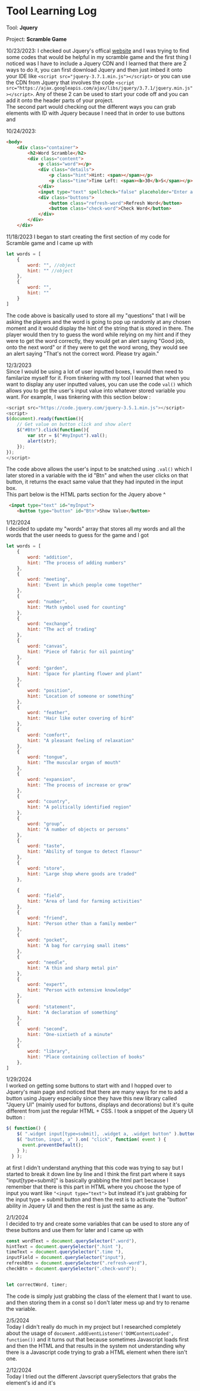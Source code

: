 # Tool Learning Log

Tool: **Jquery**

Project: **Scramble Game**

10/23/2023:
I checked out Jquery's offical [website](https://jquery.com/) and I was trying to find some codes that would be helpful in my scramble game and the first thing I noticed was I have to include a Jquery CDN and I learned that there are 2 ways to do it, you can first download Jquery and then just imbed it onto your IDE like `<script src="jquery-3.7.1.min.js"></script>` or you can use the CDN from Jquery that involves the code `<script src="https://ajax.googleapis.com/ajax/libs/jquery/3.7.1/jquery.min.js"></script>`. Any of these 2 can be used to start your code off and you can add it onto the header parts of your project. <br>
The second part would checking out the different ways you can grab elements with ID with Jquery because I need that in order to use buttons and

10/24/2023:
```html
<body>
    <div class="container">
        <h2>Word Scramble</h2>
        <div class="content">
            <p class="word"></p>
            <div class="details">
                <p class="hint">Hint: <span></span></p>
                <p class="time">Time Left: <span><b>30</b>S</span></p>
            </div>
            <input type="text" spellcheck="false" placeholder="Enter a valid word">
            <div class="buttons">
                <button class="refresh-word">Refresh Word</button>
                <button class="check-word">Check Word</button>
            </div>
        </div>
    </div>
```
11/18/2023
I began to start creating the first section of my code for Scramble game and I came up with

```javascript
let words = [
    {
        word: "", //object
        hint: "" //object
    },
    {
        word: "",
        hint: ""
    }
]
```

The code above is basically used to store all my "questions" that I will be asking the players and the word is going to pop up randomly at any chosen moment and it would display the hint of the string that is stored in there. The player would then try to guess the word while relying on my hint and if they were to get the word correctly, they would get an alert saying "Good job, onto the next word" or if they were to get the word wrong, they would see an alert saying "That's not the correct word. Please try again."


12/3/2023<br>
Since I would be using a lot of user inputted boxes, I would then need to familarize myself for it. From tinkering with my tool I learned that when you want to display any user inputted values, you can use the code `val()` which allows you to get the user's input value into whatever stored variable you want. For example, I was tinkering with this section below :
```javascript
<script src="https://code.jquery.com/jquery-3.5.1.min.js"></script>
<script>
$(document).ready(function(){
    // Get value on button click and show alert
    $("#Btn").click(function(){
        var str = $("#myInput").val();
        alert(str);
    });
});
</script>
```
The code above allows the user's input to be snatched using `.val()` which I later stored in a variable with the id "Btn" and when the user clicks on that button, it returns the exact same value that they had inputed in the input box.
<br>
This part below is the HTML parts section for the Jquery above ^
```html
 <input type="text" id="myInput">
    <button type="button" id="Btn">Show Value</button>
```
1/12/2024<br>
I decided to update my "words" array that stores all my words and all the words that the user needs to guess for the game and I got

```javascript
let words = [
    {
        word: "addition",
        hint: "The process of adding numbers"
    },
    {
        word: "meeting",
        hint: "Event in which people come together"
    },
    {
        word: "number",
        hint: "Math symbol used for counting"
    },
    {
        word: "exchange",
        hint: "The act of trading"
    },
    {
        word: "canvas",
        hint: "Piece of fabric for oil painting"
    },
    {
        word: "garden",
        hint: "Space for planting flower and plant"
    },
    {
        word: "position",
        hint: "Location of someone or something"
    },
    {
        word: "feather",
        hint: "Hair like outer covering of bird"
    },
    {
        word: "comfort",
        hint: "A pleasant feeling of relaxation"
    },
    {
        word: "tongue",
        hint: "The muscular organ of mouth"
    },
    {
        word: "expansion",
        hint: "The process of increase or grow"
    },
    {
        word: "country",
        hint: "A politically identified region"
    },
    {
        word: "group",
        hint: "A number of objects or persons"
    },
    {
        word: "taste",
        hint: "Ability of tongue to detect flavour"
    },
    {
        word: "store",
        hint: "Large shop where goods are traded"
    },

    {
        word: "field",
        hint: "Area of land for farming activities"
    },
    {
        word: "friend",
        hint: "Person other than a family member"
    },
    {
        word: "pocket",
        hint: "A bag for carrying small items"
    },
    {
        word: "needle",
        hint: "A thin and sharp metal pin"
    },
    {
        word: "expert",
        hint: "Person with extensive knowledge"
    },
    {
        word: "statement",
        hint: "A declaration of something"
    },
    {
        word: "second",
        hint: "One-sixtieth of a minute"
    },
    {
        word: "library",
        hint: "Place containing collection of books"
    },
]
```

1/29/2024<br>
I worked on getting some buttons to start with and I hopped over to Jquery's main page and noticed that there are many ways for me to add a button using Jquery especially since they have this new library called "Jquery UI" (mainly used for buttons, displays and decorations) but it's quite different from just the regular HTML + CSS. I took a snippet of the Jquery UI button :
```javascript
$( function() {
    $( ".widget input[type=submit], .widget a, .widget button" ).button();
    $( "button, input, a" ).on( "click", function( event ) {
      event.preventDefault();
    } );
  } );
```
at first I didn't understand anything that this code was trying to say but I started to break it down line by line and I think the first part where it says "input[type=submit]" is basically grabbing the html part because I remember that there is this part in HTML where you choose the type of input you want like ```"<input type="text">``` but instead it's just grabbing for the input type = submit button and then the rest is to activate the "button" ability in Jquery UI and then the rest is just the same as any.

2/1/2024<br>
I decided to try and create some variables that can be used to store any of these buttons and use them for later and I came up with
```javascript
const wordText = document.querySelector(".word"),
hintText = document.querySelector(".hint "),
timeText = document.querySelector(".time "),
inputField = document.querySelector("input"),
refreshBtn = document.querySelector(".refresh-word"),
checkBtn = document.querySelector(".check-word");


let correctWord, timer;
```
The code is simply just grabbing the class of the element that I want to use. and then storing them in a const so I don't later mess up and try to rename the variable.

2/5/2024 <br>
Today I didn't really do much in my project but I researched completely about the usage of `document.addEventListener('DOMContentLoaded', function())` and it turns out that because sometimes Javascript loads first and then the HTML and that results in the system not understanding why there is a Javascript code trying to grab a HTML element when there isn't one.

2/12/2024 <br>
Today I tried out the different Javscript querySelectors that grabs the element's id and it's
<!--
* Links you used today (websites, videos, etc)
* Things you tried, progress you made, etc
* Challenges, a-ha moments, etc
* Questions you still have
* What you're going to try next
-->
